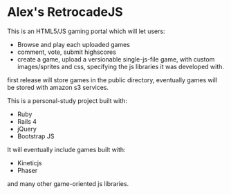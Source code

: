 Alex's RetrocadeJS
=========

This is an HTML5/JS gaming portal which will let users:

* Browse and play each uploaded games
* comment, vote, submit highscores
* create a game, upload a versionable single-js-file game, with custom images/sprites and css, specifying the js libraries it was developed with.

first release will store games in the public directory, eventually games will be stored with amazon s3 services.

This is a personal-study project built with:

* Ruby
* Rails 4
* jQuery
* Bootstrap JS

It will eventually include games built with:

* Kineticjs
* Phaser

and many other game-oriented js libraries.